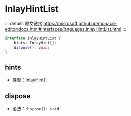 # InlayHintList

<backTop />
        
::: details 原文链接
https://microsoft.github.io/monaco-editor/docs.html#interfaces/languages.InlayHintList.html
:::

```ts
interface InlayHintList {
    hints: InlayHint[];
    dispose(): void;
}
```

## hints
- 类型：[InlayHint](/api/languages/InlayHint.md)[]
## dispose
- 语法：`dispose(): void`